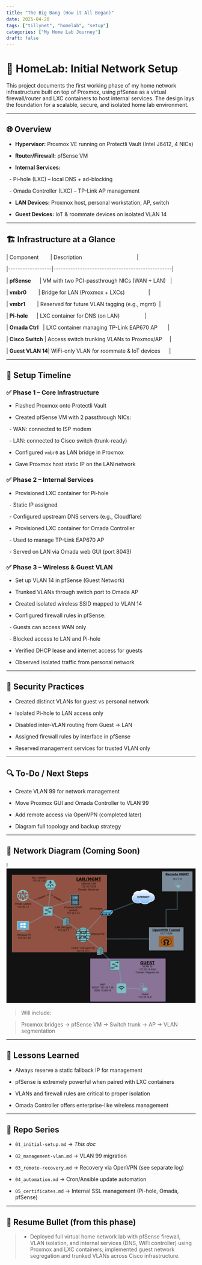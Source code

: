 ```yaml
---
title: "The Big Bang (How it All Began)"
date: 2025-04-20
tags: ["tillynet", "homelab", "setup"]
categories: ["My Home Lab Journey"]
draft: false
---
```

# 🏡 HomeLab: Initial Network Setup

  

This project documents the first working phase of my home network infrastructure built on top of Proxmox, using pfSense as a virtual firewall/router and LXC containers to host internal services. The design lays the foundation for a scalable, secure, and isolated home lab environment.

  

---

  

## 🌐 Overview

  

- **Hypervisor:** Proxmox VE running on Protectli Vault (Intel J6412, 4 NICs)

- **Router/Firewall:** pfSense VM

- **Internal Services:**  

  - Pi-hole (LXC) – local DNS + ad-blocking  

  - Omada Controller (LXC) – TP-Link AP management

- **LAN Devices:** Proxmox host, personal workstation, AP, switch

- **Guest Devices:** IoT & roommate devices on isolated VLAN 14

  

---

  

## 🏗️ Infrastructure at a Glance

  

| Component        | Description                                     |

|------------------|-------------------------------------------------|

| **pfSense**      | VM with two PCI-passthrough NICs (WAN + LAN)   |

| **vmbr0**        | Bridge for LAN (Proxmox + LXCs)                |

| **vmbr1**        | Reserved for future VLAN tagging (e.g., mgmt)  |

| **Pi-hole**      | LXC container for DNS (on LAN)                 |

| **Omada Ctrl**   | LXC container managing TP-Link EAP670 AP       |

| **Cisco Switch** | Access switch trunking VLANs to Proxmox/AP     |

| **Guest VLAN 14**| WiFi-only VLAN for roommate & IoT devices      |

  

---

  

## 🚀 Setup Timeline

  

### ✅ Phase 1 – Core Infrastructure

  

- Flashed Proxmox onto Protectli Vault

- Created pfSense VM with 2 passthrough NICs:

  - WAN: connected to ISP modem

  - LAN: connected to Cisco switch (trunk-ready)

- Configured `vmbr0` as LAN bridge in Proxmox

- Gave Proxmox host static IP on the LAN network

  

### ✅ Phase 2 – Internal Services

  

- Provisioned LXC container for Pi-hole

  - Static IP assigned

  - Configured upstream DNS servers (e.g., Cloudflare)

- Provisioned LXC container for Omada Controller

  - Used to manage TP-Link EAP670 AP

  - Served on LAN via Omada web GUI (port 8043)

  

### ✅ Phase 3 – Wireless & Guest VLAN

  

- Set up VLAN 14 in pfSense (Guest Network)

- Trunked VLANs through switch port to Omada AP

- Created isolated wireless SSID mapped to VLAN 14

- Configured firewall rules in pfSense:

  - Guests can access WAN only

  - Blocked access to LAN and Pi-hole

- Verified DHCP lease and internet access for guests

- Observed isolated traffic from personal network

  

---

  

## 🔐 Security Practices

  

- Created distinct VLANs for guest vs personal network

- Isolated Pi-hole to LAN access only

- Disabled inter-VLAN routing from Guest → LAN

- Assigned firewall rules by interface in pfSense

- Reserved management services for trusted VLAN only

  

---

  

## 🔍 To-Do / Next Steps

  

- Create VLAN 99 for network management

- Move Proxmox GUI and Omada Controller to VLAN 99

- Add remote access via OpenVPN (completed later)

- Diagram full topology and backup strategy

  

---

  

## 📸 Network Diagram (Coming Soon)

!![Image](/images/TillyNet_OG.drawio.png)

> Will include:  

> Proxmox bridges → pfSense VM → Switch trunk → AP → VLAN segmentation

  

---

  

## 🧠 Lessons Learned

  

- Always reserve a static fallback IP for management

- pfSense is extremely powerful when paired with LXC containers

- VLANs and firewall rules are critical to proper isolation

- Omada Controller offers enterprise-like wireless management

  

---

  

## 📌 Repo Series

  

- `01_initial-setup.md` → *This doc*

- `02_management-vlan.md` → VLAN 99 migration

- `03_remote-recovery.md` → Recovery via OpenVPN (see separate log)

- `04_automation.md` → Cron/Ansible update automation

- `05_certificates.md` → Internal SSL management (Pi-hole, Omada, pfSense)

  

---

  

## 🧾 Resume Bullet (from this phase)

  

> - Deployed full virtual home network lab with pfSense firewall, VLAN isolation, and internal services (DNS, WiFi controller) using Proxmox and LXC containers; implemented guest network segregation and trunked VLANs across Cisco infrastructure.